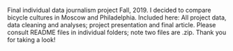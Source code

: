 Final individual data journalism project Fall, 2019. I decided to compare bicycle cultures in Moscow and Philadelphia. Included here: All project data, data cleaning and analyses; project presentation and final article. Please consult README files in individual folders; note two files are .zip. Thank you for taking a look!
